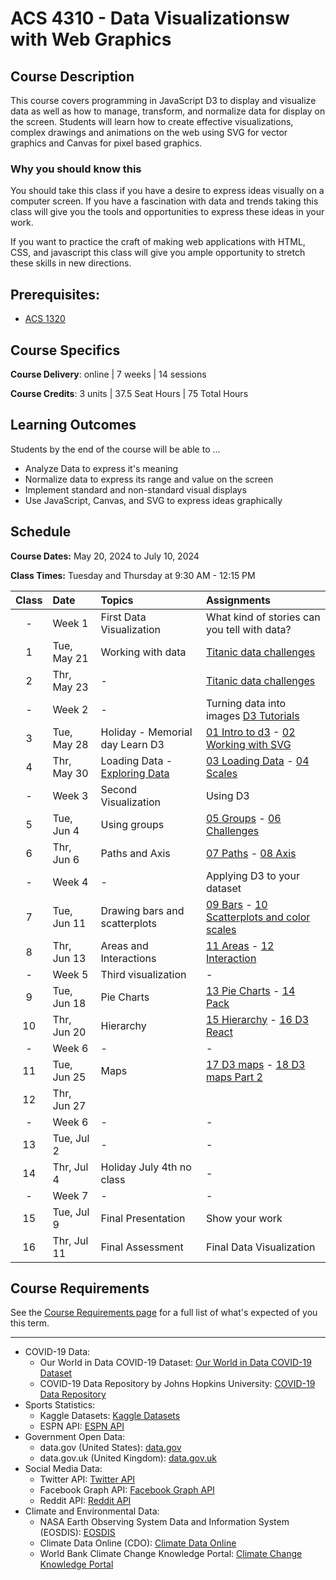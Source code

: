 # ACS 4310 - Data Visualizationsw with Web Graphics

## Course Description

This course covers programming in JavaScript D3 to display and visualize data as well as how to manage, transform, and normalize data for display on the screen. Students will learn how to create effective visualizations, complex drawings and animations on the web using SVG for vector graphics and Canvas for pixel based graphics.

### Why you should know this

You should take this class if you have a desire to express ideas visually on a computer screen. If you have a fascination with data and trends taking this class will give you the tools and opportunities to express these ideas in your work.

If you want to practice the craft of making web applications with HTML, CSS, and javascript this class will give you ample opportunity to stretch these skills in new directions.

## Prerequisites:

- [ACS 1320](https://github.com/Tech-at-DU/ACS-1320-JavaScript-Foundations)

## Course Specifics

**Course Delivery**: online | 7 weeks | 14 sessions

**Course Credits**: 3 units | 37.5 Seat Hours | 75 Total Hours

## Learning Outcomes

Students by the end of the course will be able to ...

- Analyze Data to express it's meaning
- Normalize data to express its range and value on the screen
- Implement standard and non-standard visual displays
- Use JavaScript, Canvas, and SVG to express ideas graphically

## Schedule

**Course Dates:** May 20, 2024 to July 10, 2024

**Class Times:** Tuesday and Thursday at 9:30 AM - 12:15 PM

| Class | Date        | Topics | Assignments |
|:-----:|:------------|:-------|:------------|
| -     | Week 1      | First Data Visualization | What kind of stories can you tell with data?  |
|  1    | Tue, May 21 | Working with data | [Titanic data challenges] |
|  2    | Thr, May 23 | - | [Titanic data challenges] |
| -     | Week 2      | - | Turning data into images [D3 Tutorials] |
|  3    | Tue, May 28 | Holiday - Memorial day Learn D3 | [01 Intro to d3] - [02 Working with SVG] |
|  4    | Thr, May 30 | Loading Data - [Exploring Data] | [03 Loading Data] - [04 Scales] |
| -     | Week 3      | Second Visualization | Using D3 |
|  5    | Tue, Jun  4 | Using groups | [05 Groups] - [06 Challenges] |
|  6    | Thr, Jun  6 | Paths and Axis | [07 Paths] - [08 Axis] |
| -     | Week 4      | - | Applying D3 to your dataset |
|  7    | Tue, Jun 11 | Drawing bars and scatterplots | [09 Bars] - [10 Scatterplots and color scales] |
|  8    | Thr, Jun 13 | Areas and Interactions | [11 Areas] - [12 Interaction]|
| -     | Week 5      | Third visualization | - |
|  9    | Tue, Jun 18 | Pie Charts | [13 Pie Charts] - [14 Pack] |
| 10    | Thr, Jun 20 | Hierarchy | [15 Hierarchy] - [16 D3 React] |
| -     | Week 6      | - | - |
| 11    | Tue, Jun 25 | Maps | [17 D3 maps] - [18 D3 maps Part 2] |
| 12    | Thr, Jun 27 |  |  |
| -     | Week 6      | - | - |
| 13    | Tue, Jul  2 | - | - |
| 14    | Thr, Jul  4 | Holiday July 4th no class | - |
| -     | Week 7      | - | - |
| 15    | Tue, Jul  9 | Final Presentation | Show your work |
| 16    | Thr, Jul 11 | Final Assessment   | Final Data Visualization |

<!--  -->
[Exploring Data]: ./lessons/lesson-kaggle.md

[Titanic data challenges]: https://github.com/Tech-at-DU/titanic-data-challenges
[D3 Tutorials]: https://github.com/Tech-at-DU/d3-tutorial
[01 Intro to d3]: https://github.com/Tech-at-DU/d3-tutorial/tree/main/01-intro-to-d3
[02 Working with SVG]: https://github.com/Tech-at-DU/d3-tutorial/tree/main/02-Working-with-svg
[03 Loading Data]: https://github.com/Tech-at-DU/d3-tutorial/blob/main/03-Loading-Data
[04 Scales]: https://github.com/Tech-at-DU/d3-tutorial/blob/main/04-scales
[05 Groups]: https://github.com/Tech-at-DU/d3-tutorial/blob/main/05-Groups
[06 Challenges]: https://github.com/Tech-at-DU/d3-tutorial/blob/main/06-challenges
[07 Paths]: https://github.com/Tech-at-DU/d3-tutorial/blob/main/07-Paths
[08 Axis]: https://github.com/Tech-at-DU/d3-tutorial/blob/main/08-axis
[09 Bars]: https://github.com/Tech-at-DU/d3-tutorial/blob/main/09-bars
[10 Scatterplots and color scales]: https://github.com/Tech-at-DU/d3-tutorial/tree/main/10-Scatterplot-color-scales
[11 Areas]: https://github.com/Tech-at-DU/d3-tutorial/tree/main/11-Areas
[12 Interaction]: https://github.com/Tech-at-DU/d3-tutorial/tree/main/12-Interaction
[13 Pie Charts]: https://github.com/Tech-at-DU/d3-tutorial/blob/main/13-Pie-Charts
[14 Pack]: https://github.com/Tech-at-DU/d3-tutorial/blob/main/14-Pack
[15 Hierarchy]: https://github.com/Tech-at-DU/d3-tutorial/blob/main/15-Hierarchy
[16 D3 React]: https://github.com/Tech-at-DU/d3-tutorial/blob/main/16-D3-React
[17 D3 maps]: https://github.com/Tech-at-DU/d3-tutorial/blob/main/17-Maps
[18 D3 maps Part 2]: https://github.com/Tech-at-DU/d3-tutorial/tree/main/18-Maps-Part-2

## Course Requirements

See the [Course Requirements page](course-requirements.md) for a full list of what's expected of you this term. 






-------------


- COVID-19 Data:
	- Our World in Data COVID-19 Dataset: [Our World in Data COVID-19 Dataset](https://ourworldindata.org/covid-deaths)
	- COVID-19 Data Repository by Johns Hopkins University: [COVID-19 Data Repository](https://github.com/CSSEGISandData/COVID-19)
- Sports Statistics:
	- Kaggle Datasets: [Kaggle Datasets](https://www.kaggle.com/datasets)
	- ESPN API: [ESPN API](https://developer.espn.com/docs)
- Government Open Data:
	- data.gov (United States): [data.gov](https://www.data.gov/)
	- data.gov.uk (United Kingdom): [data.gov.uk](https://data.gov.uk/)
- Social Media Data:
	- Twitter API: [Twitter API](https://developer.twitter.com/en/docs/twitter-api)
	- Facebook Graph API: [Facebook Graph API](https://developers.facebook.com/docs/graph-api)
	- Reddit API: [Reddit API](https://www.reddit.com/dev/api/)
- Climate and Environmental Data:
	- NASA Earth Observing System Data and Information System (EOSDIS): [EOSDIS](https://earthdata.nasa.gov/eosdis)
	- Climate Data Online (CDO): [Climate Data Online](https://www.ncdc.noaa.gov/cdo-web/)
	- World Bank Climate Change Knowledge Portal: [Climate Change Knowledge Portal](https://climateknowledgeportal.worldbank.org/)
